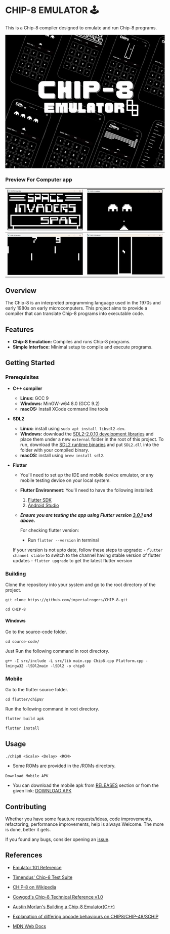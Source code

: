 # CHIP-8 EMULATOR 🕹️

This is a Chip-8 compiler designed to emulate and run Chip-8 programs.

![Chip8](images/Screenshot/CHIP8.png)

### Preview For Computer app
  |           ![Space Invaders](images/space-invaders.png)           |     ![Space Invaders Game](images/space-invaders-game.png)     |
| :--------------------------------------------: | :------------------------------------: |
| ![Soccer](images/soccer.png) | ![Tetris](images/Tetris.png) |



## Overview

The Chip-8 is an interpreted programming language used in the 1970s and early 1980s on early microcomputers. This project aims to provide a compiler that can translate Chip-8 programs into executable code.

## Features

- **Chip-8 Emulation:** Compiles and runs Chip-8 programs.
- **Simple Interface:** Minimal setup to compile and execute programs.

## Getting Started

### Prerequisites


- **C++ compiler**

  - **Linux:** GCC 9
  - **Windows:** MinGW-w64 8.0 (GCC 9.2)
  - **macOS:** Install XCode command line tools

- **SDL2**

  - **Linux:** install using `sudo apt install libsdl2-dev`.
  - **Windows:** download the [SDL2-2.0.10 development libraries](https://www.libsdl.org/download-2.0.php) and place them under a new `external` folder in the root of this project. To run, download the [SDL2 runtime binaries](https://www.libsdl.org/download-2.0.php) and put `SDL2.dll` into the folder with your compiled binary.
  - **macOS:** install using `brew install sdl2`.
 
- **Flutter**
  - You'll need to set up the IDE and mobile device emulator, or any mobile testing device on your local system.

  - **Flutter Environment**: You'll need to have the following installed:
      1. [Flutter SDK](https://flutter.dev/docs/get-started/install)
      2. [Android Studio](https://developer.android.com/studio)

  - ***Ensure you are testing the app using Flutter version [3.0.1](https://docs.flutter.dev/development/tools/sdk/releases?tab=windows) and above.***

    For checking flutter version:
      - Run `flutter --version` in terminal

  If your version is not upto date, follow these steps to upgrade:
      - `flutter channel stable` to switch to the channel having stable version of flutter updates
      - `flutter upgrade` to get the latest flutter version
    
### Building
Clone the repository into your system and go to the root directory of the project.
```console
git clone https://github.com/imperialrogers/CHIP-8.git
```

```console
cd CHIP-8
```

#### Windows

Go to the source-code folder.
```console
cd source-code/
```
Just Run the following command in root directory.

```console
g++ -I src/include -L src/lib main.cpp Chip8.cpp Platform.cpp -lmingw32 -lSDl2main -lSDl2 -o chip8
```

### Mobile
Go to the flutter source folder.
```console
cd flutter/chip8/
```
Run the following command in root directory.

```console
flutter build apk
```

```console
flutter install
```

## Usage

`./chip8 <Scale> <Delay> <ROM>`

- Some ROMs are provided in the /ROMs directory.

`Download Mobile APK`

- You can download the mobile apk from [RELEASES](https://github.com/imperialrogers/CHIP-8/releases/tag/v0.0.0) section or from the given link: [DOWNLOAD APK](https://github.com/imperialrogers/CHIP-8/releases/download/v0.0.0/Chip8.apk)

## Contributing

Whether you have some feauture requests/ideas, code improvements, refactoring, performance improvements, help is always Welcome. The more is done, better it gets.

If you found any bugs, consider opening an [issue](https://github.com/imperialrogers/CHIP-8/issues/new).

## References

- [Emulator 101 Reference](http://emulator101.com/)

- [Timendus' Chip-8 Test Suite](https://github.com/Timendus/chip8-test-suite)
  
- [CHIP-8 on Wikipedia](https://en.wikipedia.org/wiki/CHIP-8)

- [Cowgod's Chip-8 Technical Reference v1.0](http://devernay.free.fr/hacks/chip8/C8TECH10.HTM)

- [Austin Morlan's Building a Chip-8 Emulator(C++)](https://austinmorlan.com/posts/chip8_emulator/#source-code)

- [Explanation of differing opcode behaviours on CHIP8/CHIP-48/SCHIP](https://www.reddit.com/r/programming/comments/3ca4ry/writing_a_chip8_interpreteremulator_in_c14_10/csuepjm/)

- [MDN Web Docs](https://developer.mozilla.org/en-US/docs/WebAssembly/C_to_wasm)

